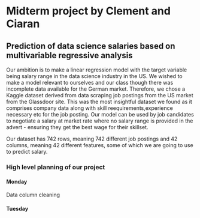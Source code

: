 # Midterm project by Clement and Ciaran

## Prediction of data science salaries based on multivariable regressive analysis

Our ambition is to make a linear regression model with the target variable being salary range in the data science industry in the US. 
We wished to make a model relevant to ourselves and our class though there was incomplete data available for the German market. Therefore, we chose a Kaggle dataset derived from data scraping job postings from the US market from the Glassdoor site.
This was the most insightful dataset we found as it comprises company data along with skill reequirements,experience necessary etc for the job posting. 
Our model can be used by job candidates to negotiate a salary at market rate where no salary range is provided in the advert - ensuring they get the best wage for their skillset.

Our dataset has 742 rows, meaning 742 different job postings and 42 columns, meaning 42 different features, some of which we are going to use to predict salary.

### High level planning of our project

#### Monday
Data column cleaning

#### Tuesday





